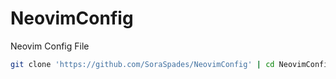 # NeovimConfig
Neovim Config File

```sh
git clone 'https://github.com/SoraSpades/NeovimConfig' | cd NeovimConfig | sudo ./install.sh
```

